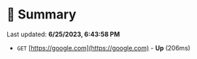 # 📖 Summary
Last updated: **6/25/2023, 6:43:58 PM**

- `GET` [https://google.com](https://google.com) - **Up** (206ms)
